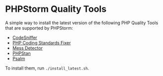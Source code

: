 # PHPStorm Quality Tools

A simple way to install the latest version of the following PHP Quality Tools that are supported by PHPStorm:

- [CodeSniffer](https://github.com/squizlabs/PHP_CodeSniffer)
- [PHP Coding Standards Fixer](https://cs.symfony.com)
- [Mess Detector](https://phpmd.org/)
- [PHPStan](https://github.com/phpstan/phpstan)
- [Psalm](https://psalm.dev)

To install them, run `./install_latest.sh`.